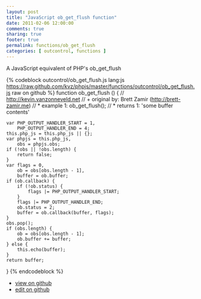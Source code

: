 ```yaml
---
layout: post
title: "JavaScript ob_get_flush function"
date: 2011-02-06 12:00:00
comments: true
sharing: true
footer: true
permalink: functions/ob_get_flush
categories: [ outcontrol, functions ]
---
```

A JavaScript equivalent of PHP's ob_get_flush
<!-- more -->
{% codeblock outcontrol/ob_get_flush.js lang:js https://raw.github.com/kvz/phpjs/master/functions/outcontrol/ob_get_flush.js raw on github %}
function ob_get_flush () {
    // http://kevin.vanzonneveld.net
    // +   original by: Brett Zamir (http://brett-zamir.me)
    // *     example 1: ob_get_flush();
    // *     returns 1: 'some buffer contents'

    var PHP_OUTPUT_HANDLER_START = 1,
        PHP_OUTPUT_HANDLER_END = 4;
    this.php_js = this.php_js || {};
    var phpjs = this.php_js,
        obs = phpjs.obs;
    if (!obs || !obs.length) {
        return false;
    }
    var flags = 0,
        ob = obs[obs.length - 1],
        buffer = ob.buffer;
    if (ob.callback) {
        if (!ob.status) {
            flags |= PHP_OUTPUT_HANDLER_START;
        }
        flags |= PHP_OUTPUT_HANDLER_END;
        ob.status = 2;
        buffer = ob.callback(buffer, flags);
    }
    obs.pop();
    if (obs.length) {
        ob = obs[obs.length - 1];
        ob.buffer += buffer;
    } else {
        this.echo(buffer);
    }
    return buffer;
}
{% endcodeblock %}
<ul>
 <li><a href="https://github.com/kvz/phpjs/blob/master/functions/outcontrol/ob_get_flush.js">view on github</a></li>
 <li><a href="https://github.com/kvz/phpjs/edit/master/functions/outcontrol/ob_get_flush.js">edit on github</a></li>
</ul>
